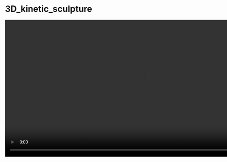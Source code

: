 # 3D_kinetic_sculpture

<video src="Screen%20Recording%202025-09-29%20010853.mp4?raw=1"
       controls muted playsinline loop width="900"></video>


